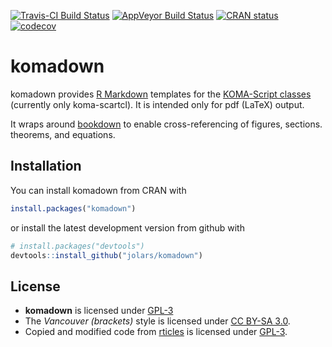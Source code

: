 
<!-- README.md is generated from README.Rmd. Please edit that file -->
[![Travis-CI Build Status](https://travis-ci.org/jolars/komadown.svg?branch=master)](https://travis-ci.org/jolars/komadown) [![AppVeyor Build Status](https://ci.appveyor.com/api/projects/status/github/jolars/komadown?branch=master&svg=true)](https://ci.appveyor.com/project/jolars/komadown) [![CRAN status](http://www.r-pkg.org/badges/version/komadown)](https://cran.r-project.org/package=komadown) [![codecov](https://codecov.io/gh/jolars/komadown/branch/master/graph/badge.svg)](https://codecov.io/gh/jolars/komadown)

komadown
========

komadown provides [R Markdown](http://rmarkdown.rstudio.com/) templates for the [KOMA-Script classes](https://komascript.de/) (currently only koma-scartcl). It is intended only for pdf (LaTeX) output.

It wraps around [bookdown](https://github.com/rstudio/bookdown) to enable cross-referencing of figures, sections. theorems, and equations.

Installation
------------

You can install komadown from CRAN with

``` r
install.packages("komadown")
```

or install the latest development version from github with

``` r
# install.packages("devtools")
devtools::install_github("jolars/komadown")
```

License
-------

-   **komadown** is licensed under [GPL-3](LICENSE)
-   The *Vancouver (brackets)* style is licensed under [CC BY-SA 3.0](https://creativecommons.org/licenses/by-sa/3.0/).
-   Copied and modified code from [rticles]() is licensed under [GPL-3](LICENSE).
